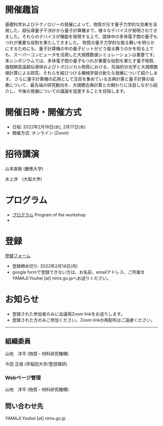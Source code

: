 # 開催趣旨

基礎科学およびテクノロジーの発展によって、物質が示す量子力学的な効果を活用した、超伝導量子干渉計から量子計算機まで、様々なデバイスが発明されてきました。それらのデバイスが機能を発現する上で、固体中の多体電子間の量子もつれが重要な役割を果たしてきました。
物質の量子力学的な振る舞いを明らかにするためにも、量子計算機の中の量子ビットがどう振る舞うのかを知る上でも、スーパーコンピュータを活用した大規模数値シミュレーションは重要です。
本シンポジウムでは、多体電子間の量子もつれが重要な役割を果たす量子物質、強相関高温超伝導体およびトポロジカル物質における、先端的分光学と大規模数値計算による研究、それらを結びつける機械学習の新たな発展について紹介します。
さらに量子計算機の応用として注目を集めている古典計算と量子計算の協奏について、最先端の研究動向を、大規模古典計算との関わりに注目しながら紹介し、今後の発展についての議論を促進することを目指します。

# 開催日時・開催方式

- 日程: 2022年2月16日(水), 2月17日(木) 
- 開催方式: オンライン (Zoom) 

# 招待講演

山本直樹 (慶應大学)

水上渉　(大阪大学)

# プログラム

- [プログラム](https://fugaku-efqm.github.io/EFQM2020/program) Program of the workshop
- 
# 登録

[登録フォーム](https://docs.google.com/forms/d/1rwmE6K3eM2XluFawffUTzySRkpXwGPURUeLesnJrKuo/edit)

- 登録締め切り: 2022年2月14日(月)
- google formで登録できない方は、お名前、emailアドレス、ご所属を 
YAMAJI.Youhei [at] nims.go.jpへお送りください。


# お知らせ

- 登録された参加者のみに会議用Zoom linkをお送りします。
- 登録された方のみご参加ください。Zoom linkの再配布はご遠慮ください。

-----

## 組織委員

山地　洋平 (物質・材料研究機構)

今田 正俊 (早稲田大学/豊田理研)

### Webページ管理

山地　洋平 (物質・材料研究機構)

## 問い合わせ先

YAMAJI.Youhei [at] nims.go.jp
